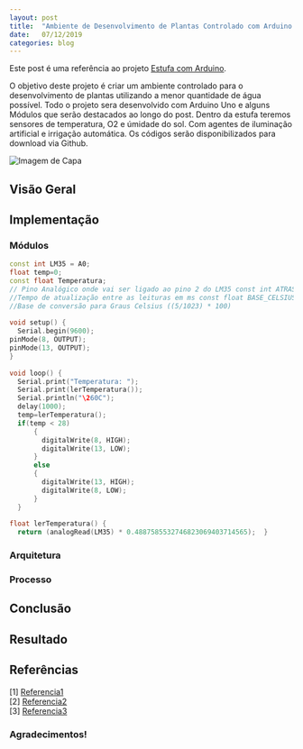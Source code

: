 ```yaml
---
layout: post
title:  "Ambiente de Desenvolvimento de Plantas Controlado com Arduino UNO"
date:   07/12/2019
categories: blog
---
```


Este post é uma referência ao projeto [Estufa com Arduino](link).

O objetivo deste projeto é criar um ambiente controlado para o desenvolvimento de plantas utilizando a menor quantidade de água possível.
Todo o projeto sera desenvolvido com Arduino Uno e alguns Módulos que serão destacados ao longo do post.
Dentro da estufa teremos sensores de temperatura, O2 e úmidade do sol. Com agentes de iluminação artificial e irrigação automática.
Os códigos serão disponibilizados para download via Github.

![Imagem de Capa]()


## Visão Geral


## Implementação

### Módulos


```c++
const int LM35 = A0;
float temp=0;
const float Temperatura;
// Pino Analógico onde vai ser ligado ao pino 2 do LM35 const int ATRASO = 5000;  
//Tempo de atualização entre as leituras em ms const float BASE_CELSIUS = 0.4887585532746823069403714565; 
//Base de conversão para Graus Celsius ((5/1023) * 100) 
 
void setup() {   
  Serial.begin(9600);
pinMode(8, OUTPUT);
pinMode(13, OUTPUT);
} 
 
void loop() { 
  Serial.print("Temperatura: ");
  Serial.print(lerTemperatura());
  Serial.println("\260C");
  delay(1000);
  temp=lerTemperatura();
  if(temp < 28)
      {
        digitalWrite(8, HIGH);
        digitalWrite(13, LOW);
      }
      else
      {
        digitalWrite(13, HIGH);
        digitalWrite(8, LOW);
      }
  }
     
float lerTemperatura() {
  return (analogRead(LM35) * 0.4887585532746823069403714565);  } 
```

### Arquitetura

### Processo

## Conclusão

## Resultado

## Referências

[1] [Referencia1]()
<br>
[2] [Referencia2]()
<br>
[3] [Referencia3]()
<br>

### Agradecimentos!